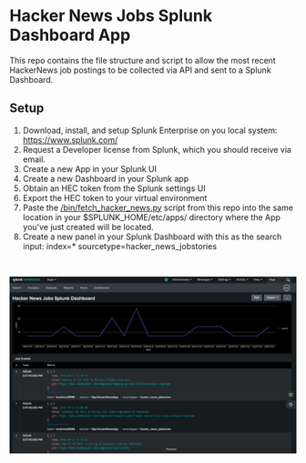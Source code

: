 # Hacker News Jobs Splunk Dashboard App

This repo contains the file structure and script to allow the most recent HackerNews job postings to be collected via API and sent to a Splunk Dashboard.

## Setup

1. Download,  install, and setup Splunk Enterprise on you local system: https://www.splunk.com/
2. Request a Developer license from Splunk, which you should receive via email.
3. Create a new App in your Splunk UI
4. Create a new Dashboard in your Splunk app
5. Obtain an HEC token from the Splunk settings UI
6. Export the HEC token to your virtual environment
7. Paste the [/bin/fetch_hacker_news.py](/bin/fetch_hacker_news.py) script from this repo into the same location in your $SPLUNK_HOME/etc/apps/ directory where the App you've just created will be located.
8. Create a new panel in your Splunk Dashboard with this as the search input: index=* sourcetype=hacker_news_jobstories

<br>

![image](https://raw.githubusercontent.com/xanderstevenson/hacker-news-jobs-splunk-dashboard/main/images/Hacker_News_Dashboard.png)
